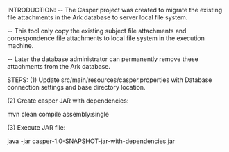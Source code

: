 INTRODUCTION:
-- The Casper project was created to migrate the existing file attachments in the Ark database to server local file system. 

-- This tool only copy the existing subject file attachments and correspondence file attachments to local file system in the execution machine.

-- Later the database administrator can permanently remove these attachments from the Ark database.

STEPS:
(1) Update src/main/resources/casper.properties with Database connection settings and base directory location.

(2) Create casper JAR with dependencies:

mvn clean compile assembly:single

(3) Execute JAR file: 

java -jar casper-1.0-SNAPSHOT-jar-with-dependencies.jar